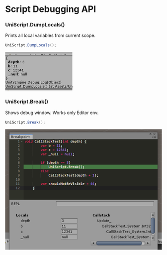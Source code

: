 Script Debugging API
====

### UniScript.DumpLocals()

Prints all local variables from current scope.
```cs
UniScript.DumpLocals();
```

<img src="img/dumplocal.png" />


### UniScript.Break()

Shows debug window. Works only Editor env.
```cs
UniScript.Break();
```

<img src="img/debug.png" />
